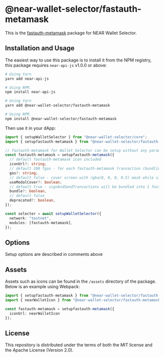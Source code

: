 # @near-wallet-selector/fastauth-metamask

This is the [fastauth-metamask](https://fastauth-metamask.app) package for NEAR Wallet Selector.

## Installation and Usage

The easiest way to use this package is to install it from the NPM registry, this package requires `near-api-js` v1.0.0 or above:

```bash
# Using Yarn
yarn add near-api-js

# Using NPM.
npm install near-api-js
```
```bash
# Using Yarn
yarn add @near-wallet-selector/fastauth-metamask

# Using NPM.
npm install @near-wallet-selector/fastauth-metamask
```

Then use it in your dApp:

```ts
import { setupWalletSelector } from "@near-wallet-selector/core";
import { setupfastauth-metamask } from "@near-wallet-selector/fastauth-metamask";

// fastauth-metamask for Wallet Selector can be setup without any params or it can take one optional param.
const fastauth-metamask = setupfastauth-metamask({
  // default fastauth-metamask icon included
  iconUrl?: string;
  // default 200 Tgas - for each fastauth-metamask transaction (bundling can include multiple "inner" transactions)
  gas?: string; 
  // default false - cover screen with rgba(0, 0, 0, 0.5) mask while signing and awaiting transaction outcome
  useModalCover?: boolean;
  // default true - signAndSendTransactions will be bundled into 1 fastauth-metamask TX
  bundle?: boolean,
  // default false
  deprecated?: boolean,
});

const selector = await setupWalletSelector({
  network: "testnet",
  modules: [fastauth-metamask],
});
```

## Options

Setup options are described in comments above

## Assets

Assets such as icons can be found in the `/assets` directory of the package. Below is an example using Webpack:

```ts
import { setupfastauth-metamask } from "@near-wallet-selector/fastauth-metamask";
import { nearWalletIcon } from "@near-wallet-selector/fastauth-metamask/assets/icons";

const fastauth-metamask = setupfastauth-metamask({
  iconUrl: nearWalletIcon
});
```

## License

This repository is distributed under the terms of both the MIT license and the Apache License (Version 2.0).
